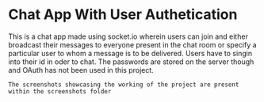 # Chat App With User Authetication

This is a chat app made using socket.io wherein users can join and either broadcast their messages to everyone present in the chat room or specify a particular user to whom a message is to be delivered. Users have to singin into their id in oder to chat. The passwords are stored on the server though and OAuth has not been used in this project.

`The screenshots showcasing the working of the project are present within the screenshots folder`





